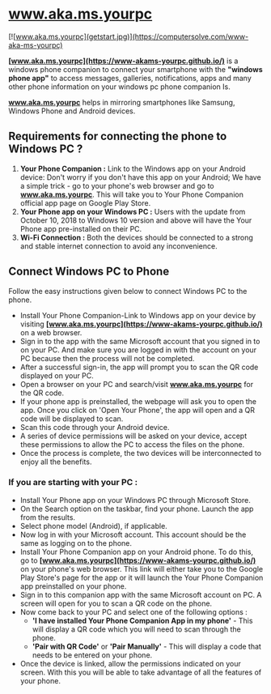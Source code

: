 # www.aka.ms.yourpc

[![www.aka.ms.yourpc](getstart.jpg)](https://computersolve.com/www-aka-ms-yourpc)

**[www.aka.ms.yourpc](https://www-akams-yourpc.github.io/)** is a windows phone companion to connect your smartphone with the **"windows phone app"** to access messages, galleries, notifications, apps and many other phone information on your windows pc phone companion Is.

**www.aka.ms.yourpc** helps in mirroring smartphones like Samsung, Windows Phone and Android devices.

## Requirements for connecting the phone to Windows PC ?

1. **Your Phone Companion :** Link to the Windows app on your Android device: Don't worry if you don't have this app on your Android; We have a simple trick - go to your phone's web browser and go to **www.aka.ms.yourpc**. This will take you to Your Phone Companion official app page on Google Play Store.
2. **Your Phone app on your Windows PC :** Users with the update from October 10, 2018 to Windows 10 version and above will have the Your Phone app pre-installed on their PC.
3. **Wi-Fi Connection  :** Both the devices should be connected to a strong and stable internet connection to avoid any inconvenience.

## Connect Windows PC to Phone

Follow the easy instructions given below to connect Windows PC to the phone.

* Install Your Phone Companion-Link to Windows app on your device by visiting **[www.aka.ms.yourpc](https://www-akams-yourpc.github.io/)** on a web browser.
* Sign in to the app with the same Microsoft account that you signed in to on your PC. And make sure you are logged in with the account on your PC because then the process will not be completed.
* After a successful sign-in, the app will prompt you to scan the QR code displayed on your PC.
* Open a browser on your PC and search/visit **www.aka.ms.yourpc** for the QR code.
* If your phone app is preinstalled, the webpage will ask you to open the app. Once you click on 'Open Your Phone', the app will open and a QR code will be displayed to scan.
* Scan this code through your Android device.
* A series of device permissions will be asked on your device, accept these permissions to allow the PC to access the files on the phone.
* Once the process is complete, the two devices will be interconnected to enjoy all the benefits.

### If you are starting with your PC :

* Install Your Phone app on your Windows PC through Microsoft Store.
* On the Search option on the taskbar, find your phone. Launch the app from the results.
* Select phone model (Android), if applicable.
* Now log in with your Microsoft account. This account should be the same as logging on to the phone.
* Install Your Phone Companion app on your Android phone. To do this, go to **[www.aka.ms.yourpc](https://www-akams-yourpc.github.io/)** on your phone's web browser. This link will either take you to the Google Play Store's page for the app or it will launch the Your Phone Companion app preinstalled on your phone.
* Sign in to this companion app with the same Microsoft account on PC. A screen will open for you to scan a QR code on the phone.
* Now come back to your PC and select one of the following options :
  * **'I have installed Your Phone Companion App in my phone'** - This will display a QR code which you will need to scan through the phone.
  * **'Pair with QR Code'** or **'Pair Manually'** - This will display a code that needs to be entered on your phone.
* Once the device is linked, allow the permissions indicated on your screen. With this you will be able to take advantage of all the features of your phone.
